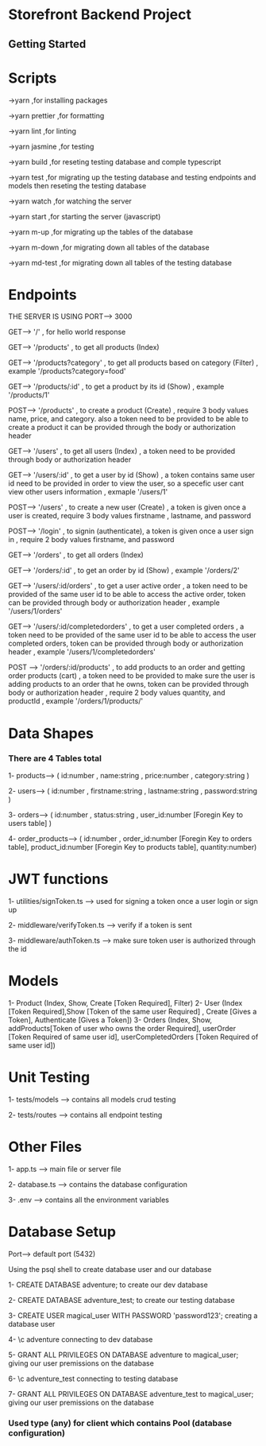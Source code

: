 # Storefront Backend Project

## Getting Started

# Scripts

->yarn ,for installing packages

->yarn prettier ,for formatting

->yarn lint ,for linting

->yarn jasmine ,for testing

->yarn build ,for reseting testing database and comple typescript

->yarn test ,for migrating up the testing database and testing endpoints and models then reseting the testing database

->yarn watch ,for watching the server

->yarn start ,for starting the server (javascript)

->yarn m-up ,for migrating up the tables of the database

->yarn m-down ,for migrating down all tables of the database

->yarn md-test ,for migrating down all tables of the testing database

<!-- //////////////////////////////////////////////////////////////////////////////////////////////// -->

# Endpoints

THE SERVER IS USING PORT--> 3000

GET--> '/' , for hello world response

<!-- Products ENDPOINTS -->

GET--> '/products' , to get all products (Index)

GET--> '/products?category' , to get all products based on category (Filter) , example '/products?category=food'

GET--> '/products/:id' , to get a product by its id (Show) , example '/products/1'

POST--> '/products' , to create a product (Create) , require 3 body values name, price, and category. also a token need to be provided to be able to create a product it can be provided through the body or authorization header

<!-- //////////////////////////////////////////////////////////////////////////////////////////////// -->

<!-- USERS ENDPOINTS -->

GET--> '/users' , to get all users (Index) , a token need to be provided through body or authorization header

GET--> '/users/:id' , to get a user by id (Show) , a token contains same user id need to be provided in order to view the user, so a specefic user cant view other users information , exmaple '/users/1'

POST--> '/users' , to create a new user (Create) , a token is given once a user is created, require 3 body values firstname , lastname, and password

POST--> '/login' , to signin (authenticate), a token is given once a user sign in , require 2 body values firstname, and password

<!-- //////////////////////////////////////////////////////////////////////////////////////////////// -->

<!-- ORDERS ENDPOINTS -->

GET--> '/orders' , to get all orders (Index)

GET--> '/orders/:id' , to get an order by id (Show) , example '/orders/2'

GET--> '/users/:id/orders' , to get a user active order , a token need to be provided of the same user id to be able to access the active order, token can be provided through body or authorization header , example '/users/1/orders'

GET--> '/users/:id/completedorders' , to get a user completed orders , a token need to be provided of the same user id to be able to access the user completed orders, token can be provided through body or authorization header , example '/users/1/completedorders'

POST --> '/orders/:id/products' , to add products to an order and getting order products (cart) , a token need to be provided to make sure the user is adding products to an order that he owns, token can be provided through body or authorization header , require 2 body values quantity, and productId , example '/orders/1/products/'

<!-- //////////////////////////////////////////////////////////////////////////////////////////////// -->

# Data Shapes

### There are 4 Tables total

1- products--> ( id:number , name:string , price:number , category:string )

2- users--> ( id:number , firstname:string , lastname:string , password:string )

3- orders--> ( id:number , status:string , user_id:number [Foregin Key to users table] )

4- order_products--> ( id:number , order_id:number [Foregin Key to orders table], product_id:number [Foregin Key to products table], quantity:number)

<!-- //////////////////////////////////////////////////////////////////////////////////////////////// -->

# JWT functions

1- utilities/signToken.ts --> used for signing a token once a user login or sign up

2- middleware/verifyToken.ts --> verify if a token is sent

3- middleware/authToken.ts --> make sure token user is authorized through the id

<!-- //////////////////////////////////////////////////////////////////////////////////////////////// -->

# Models

1- Product (Index, Show, Create [Token Required], Filter)
2- User (Index [Token Required],Show [Token of the same user Required] , Create [Gives a Token], Authenticate [Gives a Token])
3- Orders (Index, Show, addProducts[Token of user who owns the order Required], userOrder [Token Required of same user id], userCompletedOrders [Token Required of same user id])

<!-- //////////////////////////////////////////////////////////////////////////////////////////////// -->

# Unit Testing

1- tests/models --> contains all models crud testing

2- tests/routes --> contains all endpoint testing

<!-- //////////////////////////////////////////////////////////////////////////////////////////////// -->

# Other Files

1- app.ts --> main file or server file

2- database.ts --> contains the database configuration

3- .env --> contains all the environment variables

<!-- //////////////////////////////////////////////////////////////////////////////////////////////// -->

# Database Setup

Port--> default port (5432)

Using the psql shell to create database user and our database

1- CREATE DATABASE adventure; to create our dev database

2- CREATE DATABASE adventure_test; to create our testing database

3- CREATE USER magical_user WITH PASSWORD 'password123'; creating a database user

4- \c adventure connecting to dev database

5- GRANT ALL PRIVILEGES ON DATABASE adventure to magical_user; giving our user premissions on the database

6- \c adventure_test connecting to testing database

7- GRANT ALL PRIVILEGES ON DATABASE adventure_test to magical_user; giving our user premissions on the database

<!-- //////////////////////////////////////////////////////////////////////////////////////////////// -->

### Used type (any) for client which contains Pool (database configuration)

<!-- //////////////////////////////////////////////////////////////////////////////////////////////// -->
